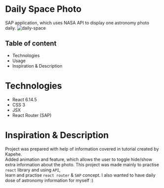 # Daily Space Photo
SAP application, which uses NASA API to display one astronomy photo daily. 
![daily-space](https://user-images.githubusercontent.com/67111891/92102939-8ef2fb00-eddf-11ea-9101-7dbe78b673f8.gif)


## Table of content
* Technologies
* Usage
* Inspiration & Description 

# Technologies
* React 6.14.5
* CSS 3
* JSX
* React Router (SAP)

# Inspiration & Description 
Project was prepared with help of information covered in tutorial created by Kapehe.<br>
Added animation and feature, which allows the user to toggle hide/show extra information about the photo.
This project was made mainly to practise `react` library and using `API`,<br>
learn and practise `react router` & `SAP` concept.
I also wanted to have daily dose of astronomy information for myself :)
